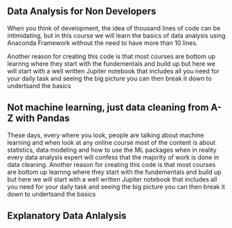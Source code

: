 ## Data Analysis for Non Developers

When you think of development, the idea of thousand lines of code can be intimidating, but in this course we will learn the basics of data analysis using Anaconda Framework without the need to have more than 10 lines.

Another reason for creating this code is that most courses are bottom up learnng where they start with the fundementals and build up but here we will start with a well written Jupiter notebook that includes all you need for your daily task and seeing the big picture you can then break it down to undertsand the basics




## Not machine learning, just data cleaning from A-Z with Pandas
These days, every where you look, people are talking about machine learning and when look at any online course most of the content is about statistics, data modeling and how to use the ML packages when in reality every data analysis expert will confess that the majority of work is done in data cleaning. Another reason for creating this code is that most courses are bottom up learnng where they start with the fundementals and build up but here we will start with a well written Jupiter notebook that includes all you need for your daily task and seeing the big picture you can then break it down to undertsand the basics

## Explanatory Data Anlalysis
